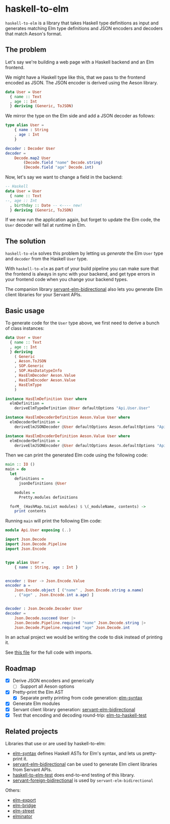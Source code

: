 # haskell-to-elm

`haskell-to-elm` is a library that takes Haskell type definitions as input and
generates matching Elm type definitions and JSON encoders and decoders that
match Aeson's format.

## The problem

Let's say we're building a web page with a Haskell backend and an Elm frontend.

We might have a Haskell type like this, that we pass to the frontend encoded as
JSON. The JSON encoder is derived using the Aeson library.

```haskell
data User = User
  { name :: Text
  , age :: Int
  } deriving (Generic, ToJSON)
```

We mirror the type on the Elm side and add a JSON decoder as follows:

```elm
type alias User =
    { name : String
    , age : Int
    }

decoder : Decoder User
decoder =
    Decode.map2 User
        (Decode.field "name" Decode.string)
        (Decode.field "age" Decode.int)
```

Now, let's say we want to change a field in the backend:

```haskell
-- Haskell
data User = User
  { name :: Text
--, age :: Int
  , birthday :: Date -- <---- new!
  } deriving (Generic, ToJSON)
```

If we now run the application again, but forget to update the Elm code, the
`User` decoder will fail at runtime in Elm.

## The solution

`haskell-to-elm` solves this problem by letting us _generate_ the Elm `User`
type and `decoder` from the Haskell `User` type.

With `haskell-to-elm` as part of your build pipeline you can make sure that the
frontend is always in sync with your backend, and get type errors in your
frontend code when you change your backend types.

The companion library [servant-elm-bidirectional](https://github.com/folq/servant-elm-bidirectional) also
lets you generate Elm client libraries for your Servant APIs.

## Basic usage

To generate code for the `User` type above, we first need to derive a bunch of class instances:

```haskell
data User = User
  { name :: Text
  , age :: Int
  } deriving
    ( Generic
    , Aeson.ToJSON
    , SOP.Generic
    , SOP.HasDatatypeInfo
    , HasElmDecoder Aeson.Value
    , HasElmEncoder Aeson.Value
    , HasElmType
    )

instance HasElmDefinition User where
  elmDefinition =
    deriveElmTypeDefinition @User defaultOptions "Api.User.User"

instance HasElmDecoderDefinition Aeson.Value User where
  elmDecoderDefinition =
    deriveElmJSONDecoder @User defaultOptions Aeson.defaultOptions "Api.User.decoder"

instance HasElmEncoderDefinition Aeson.Value User where
  elmEncoderDefinition =
    deriveElmJSONEncoder @User defaultOptions Aeson.defaultOptions "Api.User.encoder"
```

Then we can print the generated Elm code using the following code:

```haskell
main :: IO ()
main = do
  let
    definitions =
      jsonDefinitions @User

    modules =
      Pretty.modules definitions

  forM_ (HashMap.toList modules) $ \(_moduleName, contents) ->
    print contents
```

Running `main` will print the following Elm code:

```elm
module Api.User exposing (..)

import Json.Decode
import Json.Decode.Pipeline
import Json.Encode


type alias User =
    { name : String, age : Int }


encoder : User -> Json.Encode.Value
encoder a =
    Json.Encode.object [ ("name" , Json.Encode.string a.name)
    , ("age" , Json.Encode.int a.age) ]


decoder : Json.Decode.Decoder User
decoder =
    Json.Decode.succeed User |>
    Json.Decode.Pipeline.required "name" Json.Decode.string |>
    Json.Decode.Pipeline.required "age" Json.Decode.int
```

In an actual project we would be writing the code to disk instead of printing it.

See [this file](examples/User.hs) for the full code with imports.

## Roadmap

- [x] Derive JSON encoders and generically
  - [ ] Support all Aeson options
- [x] Pretty-print the Elm AST
  - [x] Separate pretty printing from code generation: [elm-syntax](https://github.com/folq/elm-syntax)
- [x] Generate Elm modules
- [x] Servant client library generation: [servant-elm-bidirectional](https://github.com/folq/servant-elm-bidirectional)
- [x] Test that encoding and decoding round-trip: [elm-to-haskell-test](https://github.com/folq/elm-to-haskell-test)

## Related projects

Libraries that use or are used by haskell-to-elm:
- [elm-syntax](https://github.com/folq/elm-syntax) defines Haskell ASTs for Elm's syntax, and lets us pretty-print it.
- [servant-elm-bidirectional](https://github.com/folq/servant-elm-bidirectional) can be used to generate Elm client libraries from Servant APIs.
- [haskell-to-elm-test](https://github.com/folq/haskell-to-elm-test) does end-to-end testing of this library.
- [servant-foreign-bidirectional](https://github.com/folq/servant-foreign-bidirectional) is used by `servant-elm-bidirectional`

Others:
- [elm-export](http://hackage.haskell.org/package/elm-export)
- [elm-bridge](http://hackage.haskell.org/package/elm-bridge)
- [elm-street](http://hackage.haskell.org/package/elm-street)
- [elminator](https://github.com/sras/elminator)
